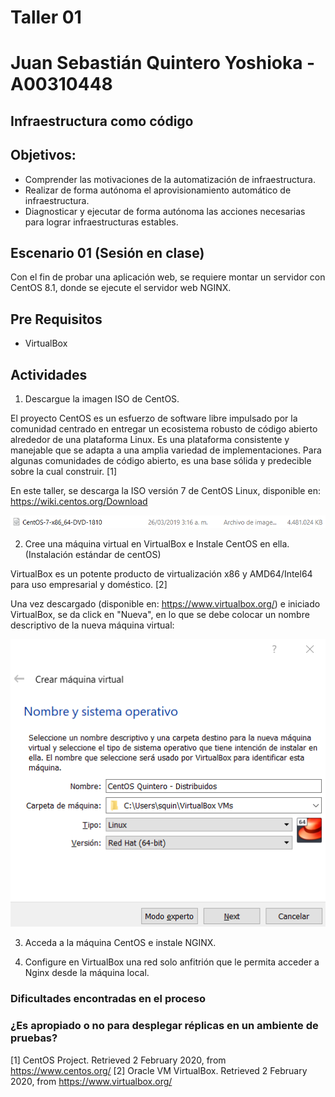 # Taller 01

# Juan Sebastián Quintero Yoshioka - A00310448

## Infraestructura como código
## Objetivos:
- Comprender las motivaciones de la automatización de infraestructura.
- Realizar de forma autónoma el aprovisionamiento automático de infraestructura.
- Diagnosticar y ejecutar de forma autónoma las acciones necesarias para lograr infraestructuras estables.

## Escenario 01 (Sesión en clase)

Con el fin de probar una aplicación web, se requiere montar un servidor con CentOS 8.1, donde se ejecute el servidor web NGINX.

## Pre Requisitos

- VirtualBox

## Actividades

 1. Descargue la imagen ISO de CentOS.
 
 El proyecto CentOS es un esfuerzo de software libre impulsado por la comunidad centrado en entregar un ecosistema robusto de código abierto alrededor de una plataforma Linux. Es una plataforma consistente y manejable que se adapta a una amplia variedad de implementaciones. Para algunas comunidades de código abierto, es una base sólida y predecible sobre la cual construir. [1]
 
 En este taller, se descarga la ISO versión 7 de CentOS Linux, disponible en: https://wiki.centos.org/Download
 
 ![ISO CentOS](/taller01/imagenes/ISOCentOS.png)

 2. Cree una máquina virtual en VirtualBox e Instale CentOS en ella. (Instalación estándar de centOS)
 
 VirtualBox es un potente producto de virtualización x86 y AMD64/Intel64 para uso empresarial y doméstico. [2]
 
 Una vez descargado (disponible en: https://www.virtualbox.org/) e iniciado VirtualBox, se da click en "Nueva", en lo que se debe colocar un nombre descriptivo de la nueva máquina virtual:
 
 ![Crear máquina](/taller01/imagenes/CrearMaquina.png)
 
 
 
 
 3. Acceda a la máquina CentOS e instale NGINX.
 
 4. Configure en VirtualBox una red solo anfitrión que le permita acceder a Nginx desde la máquina local.
 

### Dificultades encontradas en el proceso

### ¿Es apropiado o no para desplegar réplicas en un ambiente de pruebas?




[1] CentOS Project. Retrieved 2 February 2020, from https://www.centos.org/
[2] Oracle VM VirtualBox. Retrieved 2 February 2020, from https://www.virtualbox.org/
